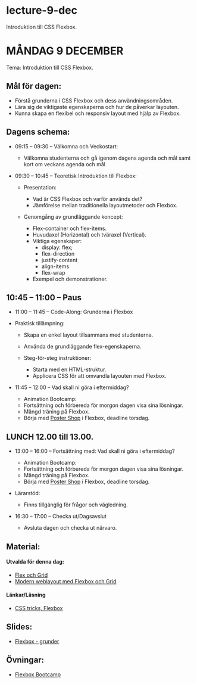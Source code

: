 # lecture-9-dec
Introduktion till CSS Flexbox.
 
# MÅNDAG 9 DECEMBER
Tema: Introduktion till CSS Flexbox.

## Mål för dagen: 
- Förstå grunderna i CSS Flexbox och dess användningsområden.
- Lära sig de viktigaste egenskaperna och hur de påverkar layouten.
- Kunna skapa en flexibel och responsiv layout med hjälp av Flexbox.

## Dagens schema:

* 09:15 – 09:30 – Välkomna och Veckostart:
  - Välkomna studenterna och gå igenom dagens agenda och mål samt kort om veckans agenda och mål

* 09:30 – 10:45 – Teoretisk Introduktion till Flexbox:
  * Presentation:
    - Vad är CSS Flexbox och varför används det?
    - Jämförelse mellan traditionella layoutmetoder och Flexbox.

  * Genomgång av grundläggande koncept:
    - Flex-container och flex-items.
    - Huvudaxel (Horizontal) och tväraxel (Vertical).
    - Viktiga egenskaper:
      - display: flex;
      - flex-direction
      - justify-content
      - align-items
      - flex-wrap
    - Exempel och demonstrationer.
     
 ## 10:45 – 11:00 – Paus

* 11:00 – 11:45 – Code-Along: Grunderna i Flexbox
 * Praktisk tillämpning:
   - Skapa en enkel layout tillsammans med studenterna.
   - Använda de grundläggande flex-egenskaperna.
   
   - Steg-för-steg instruktioner:
     -  Starta med en HTML-struktur.
     -  Applicera CSS för att omvandla layouten med Flexbox.

 * 11:45 – 12:00 – Vad skall ni göra i eftermiddag?
   * Animation Bootcamp:
    - Fortsättning och förbereda för morgon dagen visa sina lösningar.
    - Mängd träning på Flexbox.
    - Börja med [Poster Shop](https://github.com/Lexicon-frontend-2024-2025/poster-shop) i Flexbox, deadline torsdag.

## LUNCH 12.00 till 13.00.

* 13:00 – 16:00 – Fortsättning med: Vad skall ni göra i eftermiddag?
   * Animation Bootcamp:
    - Fortsättning och förbereda för morgon dagen visa sina lösningar.
    - Mängd träning på Flexbox.
    - Börja med [Poster Shop](https://github.com/Lexicon-frontend-2024-2025/poster-shop) i Flexbox, deadline torsdag.
      
 * Lärarstöd:
   - Finns tillgänglig för frågor och vägledning.

* 16:30 – 17:00 – Checka ut/Dagsavslut
  - Avsluta dagen och checka ut närvaro.


## Material:

#### Utvalda för denna dag:
* [Flex och Grid](https://app.pluralsight.com/ilx/video-courses/8931e14f-58e5-4a59-b8c1-d8d1ddfd3ba8/d2a4ec94-25d5-477c-8236-9060e8a41486/b01972be-21c7-4258-ab7b-fdfac3d0414b)
* [Modern weblayout med Flexbox och Grid](https://app.pluralsight.com/library/courses/modern-web-layout-flexbox-css-grid/table-of-contents)


#### Länkar/Läsning
* [CSS tricks, Flexbox](https://css-tricks.com/snippets/css/a-guide-to-flexbox/)


## Slides:
* [Flexbox - grunder](https://docs.google.com/presentation/d/1GGCqaeKRbkBI1ttC4JbrJ3pZbVvVhauoaF80y8cBcNo/edit#slide=id.p)


## Övningar: 
* [Flexbox Bootcamp](https://github.com/Lexicon-frontend-2024-2025/flexbox-bootcamp/)


